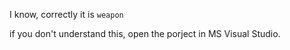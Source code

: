 I know, correctly it is `weapon`

if you don't understand this, open the porject in MS Visual Studio.
